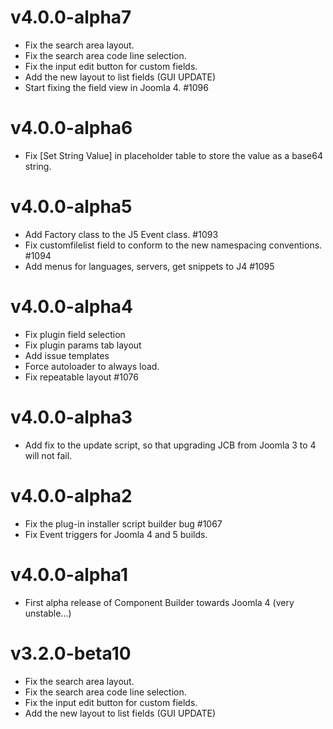 # v4.0.0-alpha7

- Fix the search area layout.
- Fix the search area code line selection.
- Fix the input edit button for custom fields.
- Add the new layout to list fields (GUI UPDATE)
- Start fixing the field view in Joomla 4. #1096

# v4.0.0-alpha6

- Fix [Set String Value] in placeholder table to store the value as a base64 string.

# v4.0.0-alpha5

- Add Factory class to the J5 Event class. #1093
- Fix customfilelist field to conform to the new namespacing conventions. #1094
- Add menus for languages, servers, get snippets to J4 #1095

# v4.0.0-alpha4

- Fix plugin field selection
- Fix plugin params tab layout
- Add issue templates
- Force autoloader to always load. 
- Fix repeatable layout #1076

# v4.0.0-alpha3

- Add fix to the update script, so that upgrading JCB from Joomla 3 to 4 will not fail.

# v4.0.0-alpha2

- Fix the plug-in installer script builder bug #1067
- Fix Event triggers for Joomla 4 and 5 builds.

# v4.0.0-alpha1

- First alpha release of Component Builder towards Joomla 4 (very unstable...)

# v3.2.0-beta10

- Fix the search area layout.
- Fix the search area code line selection.
- Fix the input edit button for custom fields.
- Add the new layout to list fields (GUI UPDATE)